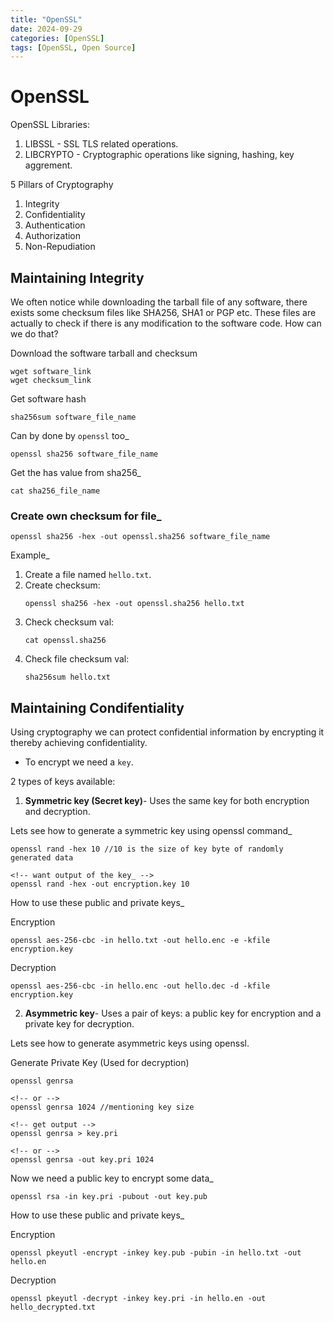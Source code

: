 ```yaml
---
title: "OpenSSL"
date: 2024-09-29
categories: [OpenSSL]
tags: [OpenSSL, Open Source]
---
```



# OpenSSL

OpenSSL Libraries:
1. LIBSSL - SSL TLS related operations.
2. LIBCRYPTO - Cryptographic operations like signing, hashing, key aggrement. 


5 Pillars of Cryptography

1. Integrity
2. Confidentiality
3. Authentication
4. Authorization
5. Non-Repudiation


## Maintaining Integrity

We often notice while downloading the tarball file of any software, there exists some checksum files like SHA256, SHA1 or PGP etc. 
These files are actually to check if there is any modification to the software code. How can we do that? 

Download the software tarball and checksum
```
wget software_link
wget checksum_link
```

Get software hash
```
sha256sum software_file_name
```

Can by done by `openssl` too_
```
openssl sha256 software_file_name
```


Get the has value from sha256_
```
cat sha256_file_name
```


### Create own checksum for file_

```
openssl sha256 -hex -out openssl.sha256 software_file_name
```

Example_

1. Create a file named `hello.txt`. 
2. Create checksum:
    ```
    openssl sha256 -hex -out openssl.sha256 hello.txt
    ```
3. Check checksum val: 
    ```
    cat openssl.sha256
    ```
4. Check file checksum val: 
    ```
    sha256sum hello.txt
    ```




## Maintaining Condifentiality

Using cryptography we can protect confidential information by encrypting it thereby achieving confidentiality. 

- To encrypt we need a `key`. 

2 types of keys available:
1. **Symmetric key (Secret key)**- Uses the same key for both encryption and decryption.

Lets see how to generate a symmetric key using openssl command_

```
openssl rand -hex 10 //10 is the size of key byte of randomly generated data

<!-- want output of the key_ -->
openssl rand -hex -out encryption.key 10
```
How to use these public and private keys_

Encryption

```
openssl aes-256-cbc -in hello.txt -out hello.enc -e -kfile encryption.key
```

Decryption
```
openssl aes-256-cbc -in hello.enc -out hello.dec -d -kfile encryption.key
```


2. **Asymmetric key**-  Uses a pair of keys: a public key for encryption and a private key for decryption.

Lets see how to generate asymmetric keys using openssl. 

Generate Private Key (Used for decryption)
```
openssl genrsa

<!-- or -->
openssl genrsa 1024 //mentioning key size

<!-- get output -->
openssl genrsa > key.pri

<!-- or -->
openssl genrsa -out key.pri 1024
```

Now we need a public key to encrypt some data_

```
openssl rsa -in key.pri -pubout -out key.pub
```


How to use these public and private keys_

Encryption

```
openssl pkeyutl -encrypt -inkey key.pub -pubin -in hello.txt -out hello.en
```

Decryption
```
openssl pkeyutl -decrypt -inkey key.pri -in hello.en -out hello_decrypted.txt
```


